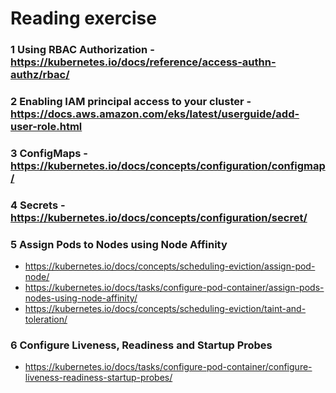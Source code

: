 # Reading exercise

### 1 Using RBAC Authorization - https://kubernetes.io/docs/reference/access-authn-authz/rbac/


### 2 Enabling IAM principal access to your cluster - https://docs.aws.amazon.com/eks/latest/userguide/add-user-role.html


### 3 ConfigMaps - https://kubernetes.io/docs/concepts/configuration/configmap/


### 4 Secrets - https://kubernetes.io/docs/concepts/configuration/secret/


### 5 Assign Pods to Nodes using Node Affinity

* https://kubernetes.io/docs/concepts/scheduling-eviction/assign-pod-node/
* https://kubernetes.io/docs/tasks/configure-pod-container/assign-pods-nodes-using-node-affinity/
* https://kubernetes.io/docs/concepts/scheduling-eviction/taint-and-toleration/

### 6 Configure Liveness, Readiness and Startup Probes
* https://kubernetes.io/docs/tasks/configure-pod-container/configure-liveness-readiness-startup-probes/
